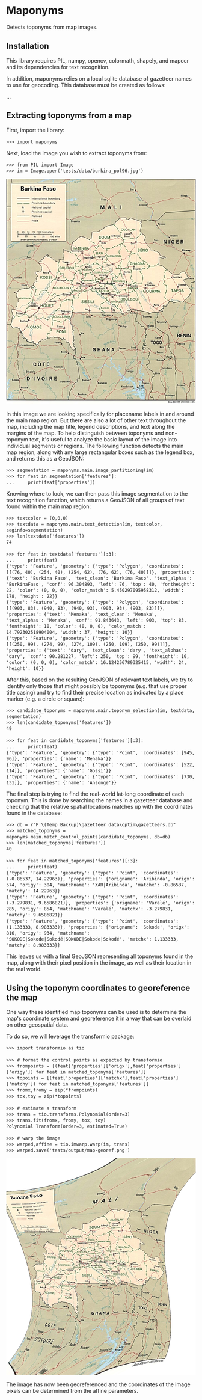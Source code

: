 # Maponyms
Detects toponyms from map images.

## Installation

This library requires PIL, numpy, opencv, colormath, shapely, and mapocr and its dependencies for text recognition. 

In addition, maponyms relies on a local sqlite database of gazetteer names to use for geocoding. This database must be created as follows:

... 

## Extracting toponyms from a map

First, import the library:

    >>> import maponyms

Next, load the image you wish to extract toponyms from:

    >>> from PIL import Image
    >>> im = Image.open('tests/data/burkina_pol96.jpg')

![Original image](/tests/data/burkina_pol96.jpg)

In this image we are looking specifically for placename labels in and around the main map region. But there are also a lot of other text throughout the map, including the map title, legend descriptions, and text along the margins of the map. To help distinguish between toponyms and non-toponym text, it's useful to analyze the basic layout of the image into individual segments or regions. The following function detects the main map region, along with any large rectangular boxes such as the legend box, and returns this as a GeoJSON:

    >>> segmentation = maponyms.main.image_partitioning(im)
    >>> for feat in segmentation['features']:
    ...     print(feat['properties'])

Knowing where to look, we can then pass this image segmentation to the text recognition function, which returns a GeoJSON of all groups of text found within the main map region:

    >>> textcolor = (0,0,0)
    >>> textdata = maponyms.main.text_detection(im, textcolor, seginfo=segmentation)
    >>> len(textdata['features'])
    74

    >>> for feat in textdata['features'][:3]:
    ...     print(feat)
    {'type': 'Feature', 'geometry': {'type': 'Polygon', 'coordinates': [[(76, 40), (254, 40), (254, 62), (76, 62), (76, 40)]]}, 'properties': {'text': 'Burkina Faso', 'text_clean': 'Burkina Faso', 'text_alphas': 'BurkinaFaso', 'conf': 96.304893, 'left': 76, 'top': 40, 'fontheight': 22, 'color': (0, 0, 0), 'color_match': 5.450297095958312, 'width': 178, 'height': 22}}
    {'type': 'Feature', 'geometry': {'type': 'Polygon', 'coordinates': [[(903, 83), (940, 83), (940, 93), (903, 93), (903, 83)]]}, 'properties': {'text': 'Menaka', 'text_clean': 'Menaka', 'text_alphas': 'Menaka', 'conf': 91.843643, 'left': 903, 'top': 83, 'fontheight': 10, 'color': (0, 0, 0), 'color_match': 14.792302518904004, 'width': 37, 'height': 10}}
    {'type': 'Feature', 'geometry': {'type': 'Polygon', 'coordinates': [[(250, 99), (274, 99), (274, 109), (250, 109), (250, 99)]]}, 'properties': {'text': 'dary', 'text_clean': 'dary', 'text_alphas': 'dary', 'conf': 90.281227, 'left': 250, 'top': 99, 'fontheight': 10, 'color': (0, 0, 0), 'color_match': 16.124256789325415, 'width': 24, 'height': 10}}

After this, based on the resulting GeoJSON of relevant text labels, we try to identify only those that might possibly be toponyms (e.g. that use proper title casing) and try to find their precise location as indicated by a place marker (e.g. a circle or square):

    >>> candidate_toponyms = maponyms.main.toponym_selection(im, textdata, segmentation)
    >>> len(candidate_toponyms['features'])
    49

    >>> for feat in candidate_toponyms['features'][:3]:
    ...     print(feat)
    {'type': 'Feature', 'geometry': {'type': 'Point', 'coordinates': [945, 96]}, 'properties': {'name': 'Menaka'}}
    {'type': 'Feature', 'geometry': {'type': 'Point', 'coordinates': [522, 114]}, 'properties': {'name': 'Gossi'}}
    {'type': 'Feature', 'geometry': {'type': 'Point', 'coordinates': [730, 131]}, 'properties': {'name': 'Ansonge'}}

The final step is trying to find the real-world lat-long coordinate of each toponym. This is done by searching the names in a gazetteer database and checking that the relative spatial locations matches up with the coordinates found in the database:

    >>> db = r"P:\(Temp Backup)\gazetteer data\optim\gazetteers.db"
    >>> matched_toponyms = maponyms.main.match_control_points(candidate_toponyms, db=db)
    >>> len(matched_toponyms['features'])
    40

    >>> for feat in matched_toponyms['features'][:3]:
    ...     print(feat)
    {'type': 'Feature', 'geometry': {'type': 'Point', 'coordinates': (-0.86537, 14.22963)}, 'properties': {'origname': 'Aribinda', 'origx': 574, 'origy': 304, 'matchname': 'XAR|Aribinda', 'matchx': -0.86537, 'matchy': 14.22963}}
    {'type': 'Feature', 'geometry': {'type': 'Point', 'coordinates': (-3.279831, 9.6586821)}, 'properties': {'origname': 'Varalé', 'origx': 285, 'origy': 854, 'matchname': 'Varalé', 'matchx': -3.279831, 'matchy': 9.6586821}}
    {'type': 'Feature', 'geometry': {'type': 'Point', 'coordinates': (1.133333, 8.983333)}, 'properties': {'origname': 'Sokode', 'origx': 816, 'origy': 934, 'matchname': 'SOKODE|Sokode|Sokodé|SOKODE|Sokode|Sokodé', 'matchx': 1.133333, 'matchy': 8.983333}}

This leaves us with a final GeoJSON representing all toponyms found in the map, along with their pixel position in the image, as well as their location in the real world. 

## Using the toponym coordinates to georeference the map

One way these identified map toponyms can be used is to determine the map's coordinate system and georeference it in a way that can be overlaid on other geospatial data. 

To do so, we will leverage the transformio package: 

    >>> import transformio as tio

    >>> # format the control points as expected by transformio
    >>> frompoints = [(feat['properties']['origx'],feat['properties']['origy']) for feat in matched_toponyms['features']]
    >>> topoints = [(feat['properties']['matchx'],feat['properties']['matchy']) for feat in matched_toponyms['features']]
    >>> fromx,fromy = zip(*frompoints)
    >>> tox,toy = zip(*topoints)
    
    >>> # estimate a transform
    >>> trans = tio.transforms.Polynomial(order=3)
    >>> trans.fit(fromx, fromy, tox, toy)
    Polynomial Transform(order=3, estimated=True)

    >>> # warp the image
    >>> warped,affine = tio.imwarp.warp(im, trans)
    >>> warped.save('tests/output/map-georef.png')

![Original image](/tests/output/map-georef.png)

The image has now been georeferenced and the coordinates of the image pixels can be determined from the affine parameters. 



